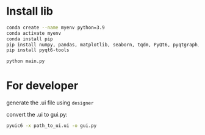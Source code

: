 # Install lib

```bash
conda create --name myenv python=3.9
conda activate myenv
conda install pip
pip install numpy, pandas, matplotlib, seaborn, tqdm, PyQt6, pyqtgraph, PyOpenGL, biopython
pip install pyqt6-tools
```

```bash
python main.py
```

# For developer

generate the .ui file using `designer`

convert the .ui to gui.py:
```bash
pyuic6 -x path_to_ui.ui -o gui.py
```
